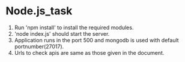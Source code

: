 # Node.js_task

1. Run 'npm install' to install the required modules.
2. 'node index.js' should start the server.
3. Application runs in the port 500 and mongodb is used with default portnumber(27017).
4. Urls to check apis are same as those given in the document.

